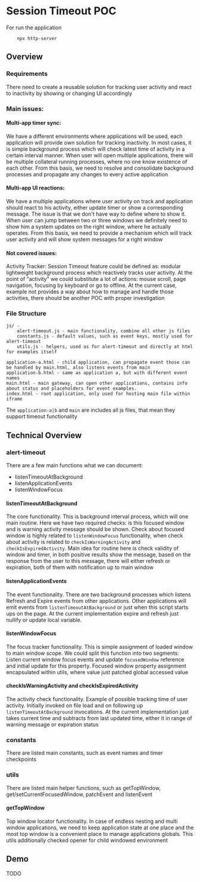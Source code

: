 # Session Timeout POC

For run the application

```
    npx http-server
```


## Overview

### Requirements
There need to create a reusable solution for tracking user activity and react to inactivity by showing or changing UI accordingly

### Main issues: 
#### Multi-app timer sync:
We have a different environments where applications will be used, each application will provide own solution for tracking inactivity. In most cases, it is simple background process which will check latest time of activity in a certain interval manner. When user will open multiple applications, there will be multiple collateral running processes, where no one know existence of each other. From this basis, we need to resolve and consolidate background processes and propagate any changes to every active application

#### Multi-app UI reactions:
We have a multiple applications where user activity on track and application should react to his activity, either update timer or show a corresponding message. The issue is that we don't have way to define where to show it. When user can jump between two or three windows we definitely need to show him a system updates on the right window, where he actually operates. From this basis, we need to provide a mechanism which will track user activity and will show system messages for a right window

#### Not covered issues: 
Activity Tracker: Session Timeout feature could be defined as: modular lightweight background process which reactively tracks user activity. At the point of "activity" we could substitute a lot of actions: mouse scroll, page navigation, focusing by keyboard or go to offline. At the current case, example not provides a way about how to manage and handle those activities, there should be another POC with proper investigation 

### File Structure
```
js/ -
    alert-timeout.js - main functionality, combine all other js files
    constants.js - default values, such as event keys, mostly used for alert-timeout 
    utils.js - helpers, used as for alert-timeout and directly at html for examples itself

application-a.html - child application, can propagate event those can be handled by main.html, also listens events from main 
application-b.html - same as application a, but with different event names
main.html - main gateway, can open other applications, contains info about status and placeholders for event examples. 
index.html - root application, only used for hosting main file within iframe
```

The `application-a|b` and `main` are includes all js files, that mean they support timeout functionality  

## Technical Overview

### alert-timeout
There are a few main functions what we can document:
- listenTimeoutAtBackground
- listenApplicationEvents
- listenWindowFocus

#### listenTimeoutAtBackground
The core functionality. This is background interval process, which will one main routine. 
Here we have two required checks: is this focused window and is warning activity message should be shown. Check about focused window is highly related to `listenWindowFocus` functionality, when check about activity is related to `checkIsWarningActivity` and `checkIsExpiredActivity`. Main idea for routine here is check validity of window and timer, in both positive results show the message, based on the response from the user to this message, there will either refresh or expiration, both of them with notification up to main window

#### listenApplicationEvents
The event functionality. There are two background processes which listens Refresh and Expire events from other applications. Other applications will emit events from `listenTimeoutAtBackground` or just when this script starts ups on the page. At the current implementation expire and refresh just nullify or update local variable.  

#### listenWindowFocus
The focus tracker functionality. This is simple assignment of loaded window to main window scope. We could split this function into two segments: Listen current window focus events and update `focusedWindow` reference and initial update for this property. Focused window property assignment encapsulated within utils, where value just patched global accessed value 

#### checkIsWarningActivity and checkIsExpiredActivity
The activity check functionality. Example of possible tracking time of user activity. Initially invoked on file load and on following up `listenTimeoutAtBackground` invocations.
At the current implementation just takes current time and subtracts from last updated time, either it in range of warning message or expiration status 

### constants

There are listed main constants, such as event names and timer checkpoints

### utils

There are listed main helper functions, such as getTopWindow, get/setCurrentFocusedWindow, patchEvent and listenEvent

#### getTopWindow
Top window locator functionality. In case of endless nesting and multi window applications, we need to keep application state at one place and the most top window is a convenient place to manage applications globals. This utils additionally checked opener for child windowed environment

## Demo
TODO